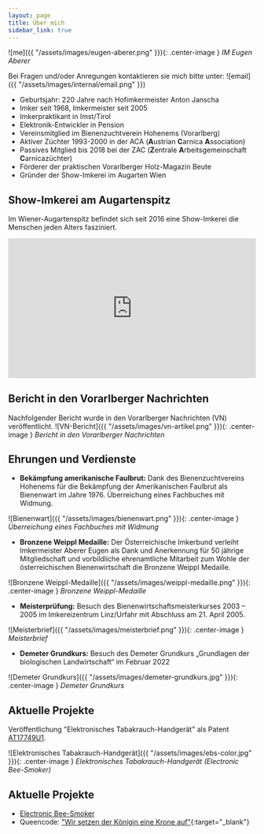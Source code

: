 ```yaml
---
layout: page
title: Über mich
sidebar_link: true
---
```


![me]({{ "/assets/images/eugen-aberer.png" }}){: .center-image }
*IM Eugen Aberer*

Bei Fragen und/oder Anregungen kontaktieren sie mich bitte unter:
![email]({{ "/assets/images/internal/email.png" }})

- Geburtsjahr: 220 Jahre nach Hofimkermeister Anton Janscha
- Imker seit 1968, Imkermeister seit 2005
- Imkerpraktikant in Imst/Tirol
- Elektronik-Entwickler in Pension
- Vereinsmitglied im Bienenzuchtverein Hohenems (Vorarlberg)
- Aktiver Züchter 1993-2000 in der ACA (**A**ustrian **C**arnica **A**ssociation)
- Passives Mitglied bis 2018 bei der ZAC (**Z**entrale **A**rbeitsgemeinschaft **C**arnicazüchter)
- Förderer der praktischen Vorarlberger Holz-Magazin Beute
- Gründer der Show-Imkerei im Augarten Wien

## Show-Imkerei am Augartenspitz
Im Wiener-Augartenspitz befindet sich seit 2016 eine Show-Imkerei die Menschen jeden Alters fasziniert.
<style>.embed-container { position: relative; padding-bottom: 56.25%; height: 0; overflow: hidden; max-width: 100%; } .embed-container iframe, .embed-container object, .embed-container embed { position: absolute; top: 0; left: 0; width: 100%; height: 100%; }</style><div class='embed-container'><iframe src='https://www.youtube.com/embed/RjpQZaS5THs' frameborder='0' allowfullscreen></iframe></div>

## Bericht in den Vorarlberger Nachrichten
Nachfolgender Bericht wurde in den Vorarlberger Nachrichten (VN) veröffentlicht.
![VN-Bericht]({{ "/assets/images/vn-artikel.png" }}){: .center-image }
*Bericht in den Vorarlberger Nachrichten*

## Ehrungen und Verdienste
- **Bekämpfung amerikanische Faulbrut:** Dank des Bienenzuchtvereins Hohenems für die Bekämpfung der Amerikanischen Faulbrut als Bienenwart im Jahre 1976. Überreichung eines Fachbuches mit Widmung.

![Bienenwart]({{ "/assets/images/bienenwart.png" }}){: .center-image }
*Überreichung eines Fachbuches mit Widmung*

- **Bronzene Weippl Medaille:** Der Österreichische Imkerbund verleiht Imkermeister Aberer Eugen als Dank und Anerkennung für 50 jährige Mitgliedschaft und vorbildliche ehrenamtliche Mitarbeit zum Wohle der österreichischen Bienenwirtschaft die Bronzene Weippl Medaille.

![Bronzene Weippl-Medaille]({{ "/assets/images/weippl-medaille.png" }}){: .center-image }
*Bronzene Weippl-Medaille*

- **Meisterprüfung:** Besuch des Bienenwirtschaftsmeisterkurses 2003 – 2005 im Imkereizentrum Linz/Urfahr mit Abschluss am 21. April 2005.

![Meisterbrief]({{ "/assets/images/meisterbrief.png" }}){: .center-image }
*Meisterbrief*

- **Demeter Grundkurs:** Besuch des Demeter Grundkurs „Grundlagen der biologischen Landwirtschaft“ im Februar 2022

![Demeter Grundkurs]({{ "/assets/images/demeter-grundkurs.jpg" }}){: .center-image }
*Demeter Grundkurs*

## Aktuelle Projekte
Veröffentlichung "Elektronisches Tabakrauch-Handgerät" als Patent [AT17749U1](http://seeip.patentamt.at/Publication/PdfDocument/?DocumentId=eac57232-757b-45db-972f-4f48cab76908).

![Elektronisches Tabakrauch-Handgerät]({{ "/assets/images/ebs-color.jpg" }}){: .center-image }
*Elektronisches Tabakrauch-Handgerät (Electronic Bee-Smoker)*

## Aktuelle Projekte

- [Electronic Bee-Smoker](/projekte/2022/04/20/bee-smoker.html)
- Queencode:
["Wir setzen der Königin eine Krone auf"](https://www.bienenzucht.info/queen-code-wir-setzen-der-konigin-eine-krone-auf/){:target="_blank"}